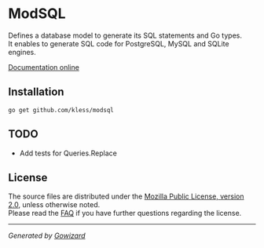 ModSQL
======
Defines a database model to generate its SQL statements and Go types.  
It enables to generate SQL code for PostgreSQL, MySQL and SQLite engines.

[Documentation online](http://godoc.org/github.com/kless/modsql)

## Installation

	go get github.com/kless/modsql

## TODO

+ Add tests for Queries.Replace

## License

The source files are distributed under the [Mozilla Public License, version 2.0](http://mozilla.org/MPL/2.0/),
unless otherwise noted.  
Please read the [FAQ](http://www.mozilla.org/MPL/2.0/FAQ.html)
if you have further questions regarding the license.

* * *
*Generated by [Gowizard](https://github.com/kless/wizard)*
